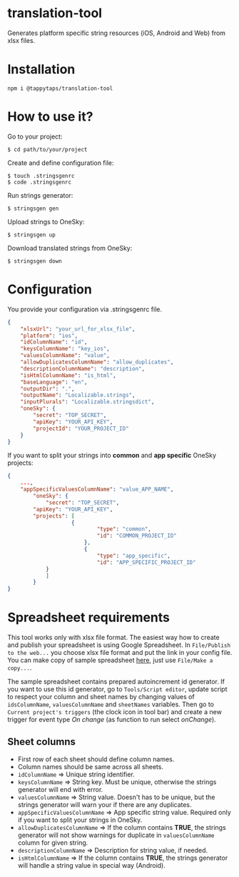 # translation-tool

Generates platform specific string resources (iOS, Android and Web) from xlsx files.

# Installation

```
npm i @tappytaps/translation-tool
```

# How to use it?

Go to your project:

```
$ cd path/to/your/project
```

Create and define configuration file:

```
$ touch .stringsgenrc
$ code .stringsgenrc
```

Run strings generator:

```
$ stringsgen gen
```

Upload strings to OneSky:

```
$ stringsgen up
```

Download translated strings from OneSky:

```
$ stringsgen down
```

# Configuration

You provide your configuration via .stringsgenrc file.

```json
{
    "xlsxUrl": "your_url_for_xlsx_file",
    "platform": "ios",
    "idColumnName": "id",
    "keysColumnName": "key_ios",
    "valuesColumnName": "value",
    "allowDuplicatesColumnName": "allow_duplicates",
    "descriptionColumnName": "description",
    "isHtmlColumnName": "is_html",
    "baseLanguage": "en",
    "outputDir": ".",
    "outputName": "Localizable.strings",
    "inputPlurals": "Localizable.stringsdict",
    "oneSky": {
        "secret": "TOP_SECRET",
        "apiKey": "YOUR_API_KEY",
        "projectId": "YOUR_PROJECT_ID"
    }
}
```

If you want to split your strings into **common** and **app specific** OneSky projects:

```json
{
  	...,
  	"appSpecificValuesColumnName": "value_APP_NAME",
		"oneSky": {
  			"secret": "TOP_SECRET",
        "apiKey": "YOUR_API_KEY",
        "projects": [
  					{
  							"type": "common",
  							"id": "COMMON_PROJECT_ID"
						},
						{
  							"type": "app_specific",
  							"id": "APP_SPECIFIC_PROJECT_ID"
            }
  			]
		}
}
```



# Spreadsheet requirements

This tool works only with xlsx file format. The easiest way how to create and publish your spreadsheet is using Google Spreadsheet. In `File/Publish to the web...` you choose xlsx file format and put the link in your config file. You can make copy of sample spreadsheet [here](https://docs.google.com/spreadsheets/d/1Jwpwu6p4cFy8rMRmxHO9r5ft8NO86FwFGDMLVneNCTI/edit?ts=5c10d990#gid=0), just use `File/Make a copy...`.

The sample spreadsheet contains prepared autoincrement id generator. If you want to use this id generator, go to `Tools/Script editor`, update script to respect your column and sheet names by changing values of `idsColumnName`, `valuesColumnName` and `sheetNames` variables. Then go to `Current project's triggers` (the clock icon in tool bar) and create a new trigger for event type _On change_ (as function to run select _onChange_).

## Sheet columns

-   First row of each sheet should define column names.
-   Column names should be same across all sheets.
-   `idColumnName` => Unique string identifier.
-   `keysColumnName` => String key. Must be unique, otherwise the strings generator will end with error.
-   `valuesColumnName` => String value. Doesn't has to be unique, but the strings generator will warn your if there are any duplicates.
-   `appSpecificValuesColumnName` => App specific string value. Required only if you want to split your strings in OneSky.
-   `allowDuplicatesColumnName` => If the column contains **TRUE**, the strings generator will not show warnings for duplicate in `valuesColumnName` column for given string.
-   `descriptionColumnName` => Description for string value, if needed.
-   `isHtmlColumnName` => If the column contains **TRUE**, the strings generator will handle a string value in special way (Android).
